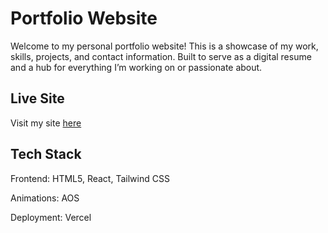 # Portfolio Website
Welcome to my personal portfolio website! This is a showcase of my work, skills, projects, and contact information. Built to serve as a digital resume and a hub for everything I’m working on or passionate about.

## Live Site
Visit my site [here](https://venkateshraju.vercel.app/)

## Tech Stack
Frontend: HTML5, React, Tailwind CSS

Animations: AOS

Deployment: Vercel
